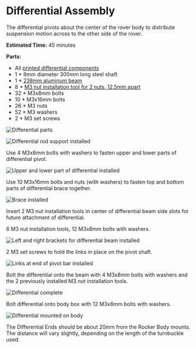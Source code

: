 # Differential Assembly

The differential pivots about the center of the rover body to distribute suspension motion across to the other side of the rover.

**Estimated Time:** 45 minutes

**Parts:**

* All [printed differential components](Print%20Differential.md)
* 1 * 8mm diameter 300mm long steel shaft
* 1 * [238mm aluminum beam](Misumi%20HFS%203.md)
* 8 * [M3 nut installation tool for 2 nuts, 12.5mm apart](Print%20M3%20Installation%20Tool.md)
* 32 * M3x8mm bolts
* 10 * M3x16mm bolts
* 26 * M3 nuts
* 52 * M3 washers
* 2 * M3 set screws

![Differential parts](images/Differential01-Parts.jpg)

![Differential rod support installed](images/Differential02-RodSupport.jpg)

Use 4 M3x8mm bolts with washers to fasten upper and lower parts of differential pivot.

![Upper and lower part of differential installed](images/Differential03-UpperLower.jpg)

Use 10 M3x16mm bolts and nuts (with washers) to fasten top and bottom parts of differential brace together.

![Brace installed](images/Differential04-Brace.jpg)

Insert 2 M3 nut installation tools in center of differential beam side slots for future attachment of differential.

6 M3 nut installation tools, 12 M3x8mm bolts with washers.

![Left and right brackets for differential beam installed](images/Differential05-Beam.jpg)

2 M3 set screws to hold the links in place on the pivot shaft.

![Links at end of pivot bar installed](images/Differential06-Links.jpg)

Bolt the differential onto the beam with 4 M3x8mm bolts with washers and the 2 previously installed M3 nut installation tools.

![Differential complete](images/Differential07-Complete.jpg)

Bolt differential onto body box with 12 M3x8mm bolts with washers.

![Differential mounted on body](images/Differential08-Installed.jpg)

The Differential Ends should be about 20mm from the Rocker Body mounts. The distance will vary slightly, depending on the length of the turnbuckle used.
